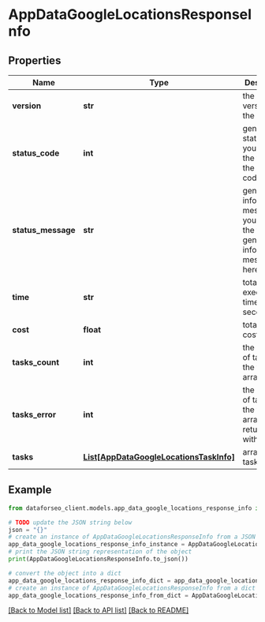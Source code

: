 # AppDataGoogleLocationsResponseInfo


## Properties

Name | Type | Description | Notes
------------ | ------------- | ------------- | -------------
**version** | **str** | the current version of the API | [optional] 
**status_code** | **int** | general status code you can find the full list of the response codes here | [optional] 
**status_message** | **str** | general informational message you can find the full list of general informational messages here | [optional] 
**time** | **str** | total execution time, seconds | [optional] 
**cost** | **float** | total tasks cost, USD | [optional] 
**tasks_count** | **int** | the number of tasks in the tasks array | [optional] 
**tasks_error** | **int** | the number of tasks in the tasks array returned with an error | [optional] 
**tasks** | [**List[AppDataGoogleLocationsTaskInfo]**](AppDataGoogleLocationsTaskInfo.md) | array of tasks | [optional] 

## Example

```python
from dataforseo_client.models.app_data_google_locations_response_info import AppDataGoogleLocationsResponseInfo

# TODO update the JSON string below
json = "{}"
# create an instance of AppDataGoogleLocationsResponseInfo from a JSON string
app_data_google_locations_response_info_instance = AppDataGoogleLocationsResponseInfo.from_json(json)
# print the JSON string representation of the object
print(AppDataGoogleLocationsResponseInfo.to_json())

# convert the object into a dict
app_data_google_locations_response_info_dict = app_data_google_locations_response_info_instance.to_dict()
# create an instance of AppDataGoogleLocationsResponseInfo from a dict
app_data_google_locations_response_info_from_dict = AppDataGoogleLocationsResponseInfo.from_dict(app_data_google_locations_response_info_dict)
```
[[Back to Model list]](../README.md#documentation-for-models) [[Back to API list]](../README.md#documentation-for-api-endpoints) [[Back to README]](../README.md)


